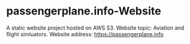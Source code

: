 # passengerplane.info-Website
A static website project hosted on AWS S3. Website topic: Aviation and flight simluators. Website address: https://passengerplane.info
